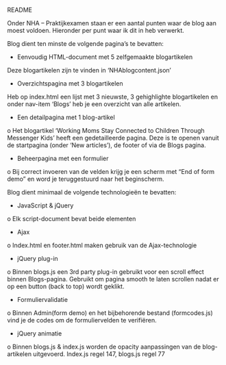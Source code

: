 README

Onder NHA – Praktijkexamen staan er een aantal punten waar de blog aan moest voldoen. Hieronder per punt waar ik dit in heb verwerkt.

Blog dient ten minste de volgende pagina’s te bevatten: 

-	Eenvoudig HTML-document met 5 zelfgemaakte blogartikelen

Deze blogartikelen zijn te vinden in ‘NHAblogcontent.json’

-	Overzichtspagina met 3 blogartikelen

Heb op index.html een lijst met 3 nieuwste, 3 gehighlighte blogartikelen en onder nav-item ‘Blogs’ heb je een overzicht van alle artikelen.

-	Een detailpagina met 1 blog-artikel

o	Het blogartikel ‘Working Moms Stay Connected to Children Through Messenger Kids’ heeft een gedetailleerde pagina. Deze is te openen vanuit de startpagina (onder ‘New articles’), de footer of via de Blogs pagina.

-	Beheerpagina met een formulier

o	Bij correct invoeren van de velden krijg je een scherm met “End of form demo” en word je teruggestuurd naar het beginscherm.

Blog dient minimaal de volgende technologieën te bevatten:

-	JavaScript & jQuery

o	Elk script-document bevat beide elementen

-	Ajax

o	Index.html en footer.html maken gebruik van de Ajax-technologie

-	jQuery plug-in

o	Binnen blogs.js een 3rd party plug-in gebruikt voor een scroll effect binnen Blogs-pagina. Gebruikt om pagina smooth te laten scrollen nadat er op een button (back to top) wordt geklikt. 

-	Formuliervalidatie

o	Binnen Admin(form demo) en het bijbehorende bestand (formcodes.js) vind je de codes om de formuliervelden te verifiëren.

-	jQuery animatie

o	Binnen blogs.js & index.js worden de opacity aanpassingen van de blog-artikelen uitgevoerd. Index.js regel 147, blogs.js regel 77
